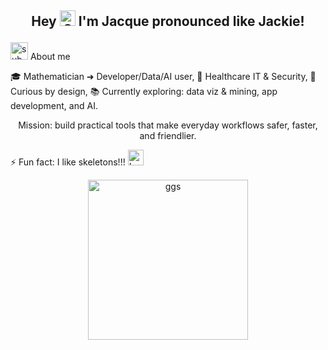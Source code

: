 
## <p align="center"> Hey <img width="25" height="25" alt="Cheer" src="https://github.com/user-attachments/assets/1fb8487a-6e79-4ec4-b7e8-8e7adabf357b" /> I'm Jacque pronounced like Jackie! </p>

<img width="28" height="28" alt="sub" src="https://github.com/user-attachments/assets/c674dccf-b90d-48c1-93ab-d5ff6c8d02b2" />  About me

🎓 Mathematician ➜ Developer/Data/AI user,
🏥 Healthcare IT & Security,
🧠 Curious by design,
📚 Currently exploring: data viz & mining, app development, and AI.

<p align="center"> Mission: build practical tools that make everyday workflows safer, faster, and friendlier. </p>

⚡ Fun fact: I like skeletons!!! 
<img width="25" height="25" alt="Love" src="https://github.com/user-attachments/assets/fe2d1781-cda4-4307-8f6e-c22454c89ceb" />

<!--
**jacquemata/jacquemata** is a ✨ _special_ ✨ repository because its `README.md` (this file) appears on your GitHub profile.

Here are some ideas to get you started:

- 🔭 I’m currently working on ...
- 🌱 I’m currently learning ...
- 👯 I’m looking to collaborate on ...
- 🤔 I’m looking for help with ...
- 💬 Ask me about ...
- 📫 How to reach me: ...
- 😄 Pronouns: ...
- ⚡ Fun fact: ...
-->
<p align="center"> <img width="256" height="256" alt="ggs" src="https://github.com/user-attachments/assets/0b9ab73a-853c-4e1c-a999-bfd3d849cf4a" /> </p>
